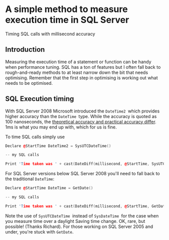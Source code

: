 # A simple method to measure execution time in SQL Server

Timing SQL calls with millisecond accuracy

## Introduction

Measuring the execution time of a statement or function can be handy when performance tuning. SQL has a ton of features but I often fall back to rough-and-ready methods to at least narrow down the bit that needs optimising. Remember that the first step in optimising is working out what needs to be optimised.

## SQL Execution timing

With SQL Server 2008 Microsoft introduced the `DateTime2 `which provides higher accuracy than the `DateTime `type. While the accuracy is quoted as 100 nanoseconds, the [theoretical accuracy and practical accuracy differ](http://www.sqlphilosopher.com/wp/2012/10/precision-in-datetime-data-types/). 1ms is what you may end up with, which for us is fine.

To time SQL calls simply use 

```cpp
Declare @StartTime DateTime2 = SysUTCDateTime()

-- my SQL calls

Print 'Time taken was ' + cast(DateDiff(millisecond, @StartTime, SysUTCDateTime()) as varchar) + 'ms'
```

For SQL Server versions below SQL Server 2008 you'll need to fall back to the traditional `DateTime`:

```cpp
Declare @StartTime DateTime = GetDate()

-- my SQL calls

Print 'Time taken was ' + cast(DateDiff(millisecond, @StartTime, GetDate()) as varchar) + 'ms'
```

Note the use of `SysUTCDateTime `instead of `SysDateTime `for the case when you measure time over a daylight Saving time change. OK, rare, but possible! (Thanks Richard). For those working on SQL Server 2005 and under, you're stuck with `GetDate`.
